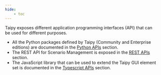 ```yaml
---
hide:
    - toc
---
```

Taipy exposes different application programming interfaces (API) that can be used for different
purposes.

- All the Python packages defined by Taipy (Community and Enterprise editions) are documented in
  the [Python APIs](reference/index.md) section.
- The REST API for Scenario Management is exposed in the [REST APIs](reference_rest/index.md)
  section.
- The JavaScript library that can be used to extend the Taipy GUI element set is documented in the
  [Typescript APIs](reference_guiext/index.md) section.

